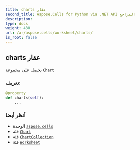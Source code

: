 ```yaml
---
title: charts عقار
second_title: Aspose.Cells for Python via .NET API المراجع
description:
type: docs
weight: 430
url: /ar/aspose.cells/worksheet/charts/
is_root: false
---
```

##  charts عقار

يحصل على مجموعة [`Chart`](/cells/python-net/ar/aspose.cells.charts/chart)
###  تعريف:
```python
@property
def charts(self):
    ...
```

###  أنظر أيضا
* الوحدة [`aspose.cells`](../../)
* فئة [`Chart`](/cells/python-net/ar/aspose.cells.charts/chart)
* فئة [`ChartCollection`](/cells/python-net/ar/aspose.cells.charts/chartcollection)
* فئة [`Worksheet`](/cells/python-net/ar/aspose.cells/worksheet)
